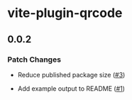 # vite-plugin-qrcode

## 0.0.2
### Patch Changes



- Reduce published package size ([#3](https://github.com/svitejs/vite-plugin-qrcode/pull/3))



- Add example output to README ([#1](https://github.com/svitejs/vite-plugin-qrcode/pull/1))
